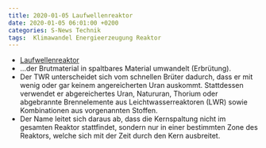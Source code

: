 ```yaml
---
title: 2020-01-05 Laufwellenreaktor
date: 2020-01-05 06:01:00 +0200
categories: S-News Technik
tags:  Klimawandel Energieerzeugung Reaktor
---
```



- [Laufwellenreaktor](https://de.m.wikipedia.org/wiki/Laufwellenreaktor)
- ...der Brutmaterial in spaltbares Material umwandelt (Erbrütung).
- Der TWR unterscheidet sich vom schnellen Brüter dadurch, dass er mit wenig oder gar keinem angereicherten Uran auskommt. Stattdessen verwendet er abgereichertes Uran, Natururan, Thorium oder abgebrannte Brennelemente aus Leichtwasserreaktoren (LWR) sowie Kombinationen aus vorgenannten Stoffen.
- Der Name leitet sich daraus ab, dass die Kernspaltung nicht im gesamten Reaktor stattfindet, sondern nur in einer bestimmten Zone des Reaktors, welche sich mit der Zeit durch den Kern ausbreitet.
